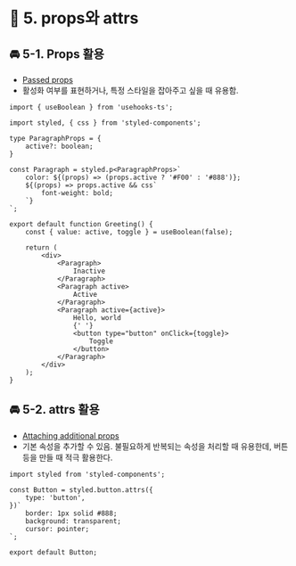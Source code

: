 # 🌈 5. props와 attrs

## 🚘 5-1. Props 활용

- [Passed props](https://styled-components.com/docs/basics#passed-props)
- 활성화 여부를 표현하거나, 특정 스타일을 잡아주고 싶을 때 유용함.

```tsx
import { useBoolean } from 'usehooks-ts';

import styled, { css } from 'styled-components';

type ParagraphProps = {
	active?: boolean;
}

const Paragraph = styled.p<ParagraphProps>`
	color: ${(props) => (props.active ? '#F00' : '#888')};
	${(props) => props.active && css`
		font-weight: bold;
	`}
`;

export default function Greeting() {
	const { value: active, toggle } = useBoolean(false);
	
	return (
		<div>
			<Paragraph>
				Inactive
			</Paragraph>
			<Paragraph active>
				Active
			</Paragraph>
			<Paragraph active={active}>
				Hello, world
				{' '}
				<button type="button" onClick={toggle}>
					Toggle
				</button>
			</Paragraph>
		</div>
	);
}
```

## 🚘 5-2. attrs 활용

- [Attaching additional props](https://styled-components.com/docs/basics#attaching-additional-props)
- 기본 속성을 추가할 수 있음. 불필요하게 반복되는 속성을 처리할 때 유용한데, 버튼 등을 만들 때 적극 활용한다.

```tsx
import styled from 'styled-components';

const Button = styled.button.attrs({
	type: 'button',
})`
	border: 1px solid #888;
	background: transparent;
	cursor: pointer;
`;

export default Button;
```